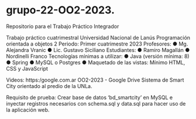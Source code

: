 ﻿# grupo-22-OO2-2023.
Repositorio para el Trabajo Práctico Integrador 

Trabajo práctico cuatrimestral
Universidad Nacional de Lanús
Programación orientada a objetos 2
Periodo: Primer cuatrimestre 2023
Profesores:
● Mg. Alejandra Vranic
● Lic. Gustavo Siciliano
Estudiantes:
● Ramiro Magallán
● Nordinelli Franco
Tecnologías mínimas a utilizar:
● Java (versión mínima: 8)
● Spring
● MySQL o Postgres
● Maquetado de las vistas: Mínimo HTML, CSS y JavaScript

Videos:
 https:/google.com.ar
OO2-2023 - Google Drive
Sistema de Smart City orientado al predio de la UNLa.

Requisito de prueba:
Crear base de datos ‘bd_smartcity’ en MySQL e inyectar registros necesarios con schema.sql y data.sql para hacer uso de la aplicación web.

